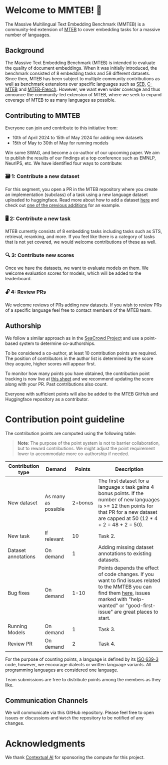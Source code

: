 # Welcome to MMTEB! 👋

The Massive Multilingual Text Embedding Benchmark (MMTEB) is a community-led extension of [MTEB](https://arxiv.org/abs/2210.07316) to cover embedding tasks for a massive number of languages.

## Background

The Massive Text Embedding Benchmark (MTEB) is intended to evaluate the quality of document embeddings. When it was initially introduced, the benchmark consisted of 8 embedding tasks and 58 different datasets. Since then, MTEB has been subject to multiple community contributions as well as benchmark extensions over specific languages such as [SEB](https://openreview.net/pdf/f5f1953a9c798ec61bb050e62bc7a94037fd4fab.pdf), [C-MTEB](https://github.com/FlagOpen/FlagEmbedding/tree/master/C_MTEB) and [MTEB-French](https://github.com/Lyon-NLP/mteb-french). However, we want even wider coverage and thus announce the community-led extension of MTEB, where we seek to expand coverage of MTEB to as many languages as possible.

## Contributing to MMTEB

Everyone can join and contribute to this initiative from:
- 10th of April 2024 to 15th of May 2024 for adding new datasets
- 15th of May to 30th of May for running models

Win some SWAG, and become a co-author of our upcoming paper. We aim to publish the results of our findings at a top conference such as EMNLP, NeurIPS, etc. We have identified four ways to contribute:

### 🗃️ 1: Contribute a new dataset

For this segment, you open a PR in the MTEB repository where you create an implementation (subclass) of a task using a new language dataset uploaded to huggingface. Read more about how to add a dataset [here](../adding_a_dataset.md) and check out [one of the previous additions](https://github.com/embeddings-benchmark/mteb/pull/247) for an example.

### 🖥️ 2: Contribute a new task

MTEB currently consists of 8 embedding tasks including tasks such as STS, retrieval, reranking, and more. If you feel like there is a category of tasks that is not yet covered, we would welcome contributions of these as well.

### 🔍 3: Contribute new scores

Once we have the datasets, we want to evaluate models on them. We welcome evaluation scores for models, which will be added to the leaderboard.

### 🔓 4: Review PRs

We welcome reviews of PRs adding new datasets. If you wish to review PRs of a specific language feel free to contact members of the MTEB team.

## Authorship

We follow a similar approach as in the [SeaCrowd Project](https://github.com/SEACrowd#contributing-to-seacrowd) and use a point-based system to determine co-authorships.

To be considered a co-author, at least 10 contribution points are required. The position of contributors in the author list is determined by the score they acquire, higher scores will appear first.

To monitor how many points you have obtained, the contribution point tracking is now live at [this sheet](points.md) and we recommend updating the score along with your PR. Past contributions also count.

Everyone with sufficient points will also be added to the MTEB GitHub and Huggingface repository as a contributor.

# Contribution point guideline
The contribution points are computed using the following table:

> **Note**: The purpose of the point system is not to barrier collaboration, but to reward contributions. We might adjust the point requirement lower to accommodate more co-authorship if needed.


| Contribution type   | Demand              | Points  | Description                                                                                                       |
| ------------------- | ------------------- | ------- | ----------------------------------------------------------------------------------------------------------------- |
| New dataset         | As many as possible | 2+bonus | The first dataset for a language x task gains 4 bonus points. If the number of new languages is >= 12 then points for that PR for a new dataset are capped at 50 (12 * 4 + 2 = 48 + 2 = 50).|
| New task            | If relevant         | 10      | Task 2.                                                                                                           |
| Dataset annotations | On demand           | 1       | Adding missing dataset annotations to existing datasets.                                                          |
| Bug fixes            | On demand           | 1-10    | Points depends the effect of code changes. If you want to find issues related to the MMTEB you can find them [here](https://github.com/embeddings-benchmark/mteb/milestone/1), issues marked with "help-wanted" or "good-first-issue" are great places to start. |
| Running Models      | On demand           | 1       | Task 3.                                   |
| Review PR           | On demand           | 2       | Task 4.                                   |

For the purpose of counting points, a language is defined by its [ISO 639-3](https://en.wikipedia.org/wiki/ISO_639-3) code, however, we encourage dialects or written language variants. All programming languages are considered one language.

Team submissions are free to distribute points among the members as they like.

## Communication Channels

We will communicate via this GitHub repository. Please feel free to open issues or discussions and `Watch` the repository to be notified of any changes.

# Acknowledgments

We thank [Contextual AI](https://contextual.ai/) for sponsoring the compute for this project.
